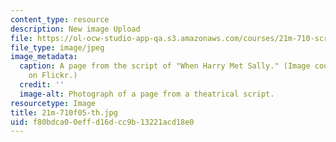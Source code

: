 ```yaml
---
content_type: resource
description: New image Upload
file: https://ol-ocw-studio-app-qa.s3.amazonaws.com/courses/21m-710-script-analysis-fall-2005/f80bdca00effd16dcc9b13221acd18e0_21m-710f05-th.jpg
file_type: image/jpeg
image_metadata:
  caption: A page from the script of "When Harry Met Sally." (Image courtesy of [mmmazzoni](http://www.flickr.com/people/mmmazzoni)
    on Flickr.)
  credit: ''
  image-alt: Photograph of a page from a theatrical script.
resourcetype: Image
title: 21m-710f05-th.jpg
uid: f80bdca0-0eff-d16d-cc9b-13221acd18e0
---
```

